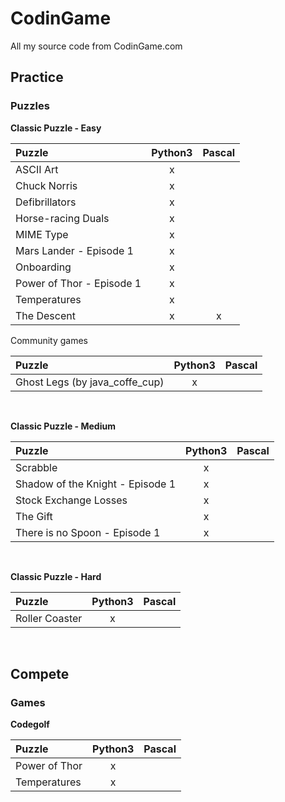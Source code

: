 # CodinGame
All my source code from CodinGame.com

## Practice
### Puzzles
**Classic Puzzle - Easy**

| Puzzle | Python3 | Pascal |
|:-|:-:|:-:|
| ASCII Art | x |   |
| Chuck Norris | x |   |
| Defibrillators | x |   |
| Horse-racing Duals | x |   |
| MIME Type | x |   |
| Mars Lander - Episode 1 | x |   |
| Onboarding | x |   |
| Power of Thor - Episode 1 | x |   |
| Temperatures | x |   |
| The Descent | x | x |

Community games

| Puzzle | Python3 | Pascal |
|:-|:-:|:-:|
| Ghost Legs (by java_coffe_cup) | x |   |

<br>

**Classic Puzzle - Medium**

| Puzzle | Python3 | Pascal |
|:-|:-:|:-:|
| Scrabble | x |   |
| Shadow of the Knight - Episode 1 | x |   |
| Stock Exchange Losses | x |   |
| The Gift | x |   |
| There is no Spoon - Episode 1 | x |   |
<br>

**Classic Puzzle - Hard**

| Puzzle | Python3 | Pascal |
|:-|:-:|:-:|
| Roller Coaster | x |   |
<br>

## Compete
### Games
**Codegolf**

| Puzzle | Python3 | Pascal |
|:-|:-:|:-:|
| Power of Thor | x |   |
| Temperatures | x |   |
<br>
